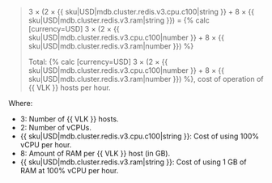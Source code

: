 > 3 × (2 × {{ sku|USD|mdb.cluster.redis.v3.cpu.c100|string }} + 8 × {{ sku|USD|mdb.cluster.redis.v3.ram|string }}) = {% calc [currency=USD] 3 × (2 × {{ sku|USD|mdb.cluster.redis.v3.cpu.c100|number }} + 8 × {{ sku|USD|mdb.cluster.redis.v3.ram|number }}) %}
>
> Total: {% calc [currency=USD] 3 × (2 × {{ sku|USD|mdb.cluster.redis.v3.cpu.c100|number }} + 8 × {{ sku|USD|mdb.cluster.redis.v3.ram|number }}) %}, cost of operation of {{ VLK }} hosts per hour.

Where:
* 3: Number of {{ VLK }} hosts.
* 2: Number of vCPUs.
* {{ sku|USD|mdb.cluster.redis.v3.cpu.c100|string }}: Cost of using 100% vCPU per hour.
* 8: Amount of RAM per {{ VLK }} host (in GB).
* {{ sku|USD|mdb.cluster.redis.v3.ram|string }}: Cost of using 1 GB of RAM at 100% vCPU per hour.